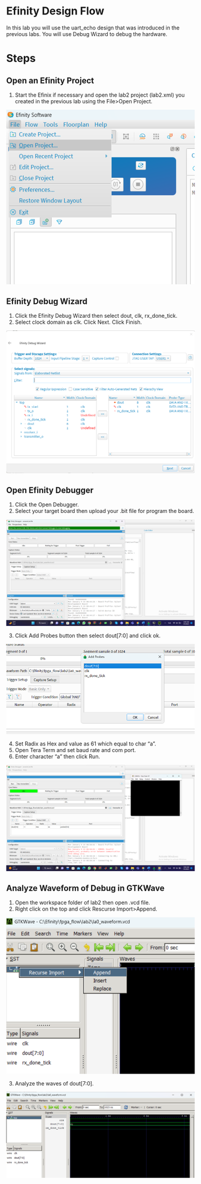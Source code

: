 # Efinity Design Flow 

In this lab you will use the uart_echo design that was introduced in the previous labs. You will use Debug Wizard to debug the hardware.

# Steps 
## Open an Efinity Project
1.	Start the Efinix if necessary and open the lab2 project (lab2.xml) you created in the previous lab using the File>Open Project. 

![This is a alt text.](/image/lab4/1.png "This is a sample image.")


## Efinity Debug Wizard

1.	Click the Efinity Debug Wizard then select dout, clk, rx_done_tick.
2.	Select clock domain as clk. Click Next. Click Finish.

![This is a alt text.](/image/lab4/2.png "This is a sample image.")

## Open Efinity Debugger

1. Click the Open Debugger.  
2. Select your target board then upload your .bit file for program the board.

![This is a alt text.](/image/lab4/3.png "This is a sample image.")

3. Click Add Probes button then select dout[7:0] and click ok.

![This is a alt text.](/image/lab4/4.png "This is a sample image.")

4.	Set Radix as Hex and value as 61 which equal to char “a”.
5.	Open Tera Term and set baud rate and com port.
6.	Enter character “a” then click Run.

![This is a alt text.](/image/lab4/5.png "This is a sample image.")

## Analyze Waveform of Debug in GTKWave

1.	Open the workspace folder of lab2 then open .vcd file. 
2.	Right click on the top and click Rescurse Import>Append.

![This is a alt text.](/image/lab4/6.png "This is a sample image.")

3.	Analyze the waves of dout[7:0]. 

![This is a alt text.](/image/lab4/7.png "This is a sample image.")


# 
# 
